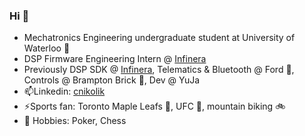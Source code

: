 ### Hi 👋

* Mechatronics Engineering undergraduate student at University of Waterloo 🏫
* DSP Firmware Engineering Intern @ [Infinera](https://www.infinera.com/)
* Previously DSP SDK @ [Infinera](https://www.infinera.com/), Telematics & Bluetooth @ Ford 🚗, Controls @ Brampton Brick 🧱, Dev @ YuJa
* 📫Linkedin: [cnikolik](https://www.linkedin.com/in/cnikolik/)
* ⚡Sports fan: Toronto Maple Leafs 🏒, UFC 🥊, mountain biking 🚲
* 👀 Hobbies: Poker, Chess

<!--
**CNikolik/CNikolik** is a ✨ _special_ ✨ repository because its `README.md` (this file) appears on your GitHub profile.

Here are some ideas to get you started:

- 🔭 I’m currently working on ...
- 🌱 I’m currently learning ...
- 👯 I’m looking to collaborate on ...
- 🤔 I’m looking for help with ...
- 💬 Ask me about ...
- 📫 How to reach me: ...
- 😄 Pronouns: ...
- ⚡ Fun fact: ...
-->
